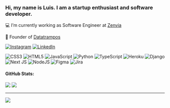 ### Hi, my name is <strong>Luis</strong>. I am a startup enthusiast and software developer.

💻 I’m currently working as Software Engineer at [Zenvia](https://zenvia.com)

💼 Founder of [Datatrampos](https://datatrampos.com.br)

[![Instagram](https://img.shields.io/badge/Instagram-%23E4405F.svg?logo=Instagram&logoColor=white)](https://instagram.com/euodeiobug) [![LinkedIn](https://img.shields.io/badge/LinkedIn-%230077B5.svg?logo=linkedin&logoColor=white)](https://linkedin.com/in/luisgmfarias) 

![CSS3](https://img.shields.io/badge/css3-%231572B6.svg?style=flat&logo=css3&logoColor=white) ![HTML5](https://img.shields.io/badge/html5-%23E34F26.svg?style=flat&logo=html5&logoColor=white) ![JavaScript](https://img.shields.io/badge/javascript-%23323330.svg?style=flat&logo=javascript&logoColor=%23F7DF1E) ![Python](https://img.shields.io/badge/python-3670A0?style=flat&logo=python&logoColor=ffdd54) ![TypeScript](https://img.shields.io/badge/typescript-%23007ACC.svg?style=flat&logo=typescript&logoColor=white) ![Heroku](https://img.shields.io/badge/heroku-%23430098.svg?style=flat&logo=heroku&logoColor=white) ![Django](https://img.shields.io/badge/django-%23092E20.svg?style=flat&logo=django&logoColor=white) ![Next JS](https://img.shields.io/badge/Next-black?style=flat&logo=next.js&logoColor=white) ![NodeJS](https://img.shields.io/badge/node.js-6DA55F?style=flat&logo=node.js&logoColor=white) 	![Figma](https://img.shields.io/badge/figma-%23F24E1E.svg?style=flat&logo=figma&logoColor=white) ![Jira](https://img.shields.io/badge/jira-%230A0FFF.svg?style=flat&logo=jira&logoColor=white)

#### GitHub Stats:
![](https://github-readme-stats.vercel.app/api?username=luisgmfarias&theme=onedark&hide_border=true&include_all_commits=false&count_private=true)
![](https://github-readme-stats.vercel.app/api/top-langs/?username=luisgmfarias&theme=onedark&hide_border=true&include_all_commits=false&count_private=true&layout=compact)

---
[![](https://visitcount.itsvg.in/api?id=luisgmfarias&icon=0&color=12)](https://visitcount.itsvg.in)
